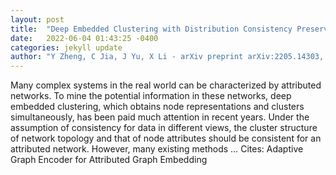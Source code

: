 ```yaml
---
layout: post
title:  "Deep Embedded Clustering with Distribution Consistency Preservation for Attributed Networks"
date:   2022-06-04 01:43:25 -0400
categories: jekyll update
author: "Y Zheng, C Jia, J Yu, X Li - arXiv preprint arXiv:2205.14303, 2022"
---
```

Many complex systems in the real world can be characterized by attributed networks. To mine the potential information in these networks, deep embedded clustering, which obtains node representations and clusters simultaneously, has been paid much attention in recent years. Under the assumption of consistency for data in different views, the cluster structure of network topology and that of node attributes should be consistent for an attributed network. However, many existing methods … Cites: ‪Adaptive Graph Encoder for Attributed Graph Embedding‬